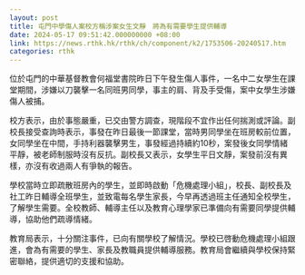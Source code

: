 ```yaml
---
layout: post
title: 屯門中學傷人案校方稱涉案女生文靜　將為有需要學生提供輔導
date: 2024-05-17 09:51:42.000000000 +08:00
link: https://news.rthk.hk/rthk/ch/component/k2/1753506-20240517.htm
categories: rthk
---
```


位於屯門的中華基督教會何福堂書院昨日下午發生傷人事件，一名中二女學生在課堂期間，涉嫌以刀襲擊一名同班男同學，事主的肩、背及手受傷，案中女學生涉嫌傷人被捕。

校方表示，由於事態嚴重，已交由警方調查，現階段不宜作出任何揣測或評論。副校長接受查詢時表示，事發在昨日最後一節課堂，當時男同學坐在班房較前位置，女同學坐在中間，手持利器襲擊男生，事發經過持續約10秒，案發後女同學情緒平靜，被老師制服時沒有反抗。副校長又表示，女學生平日文靜，案發前沒有異樣，亦沒有收過兩人有爭執的報告。

學校當時立即疏散班房內的學生，並即時啟動「危機處理小組」，校長、副校長及社工昨日輔導全班學生，並致電每名學生家長，今早再透過班主任通知全校學生，了解學生需要。全校教師、輔導主任以及教育心理學家已準備向有需要同學提供輔導，協助他們疏導情緒。

教育局表示，十分關注事件，已向有關學校了解情況。學校已啓動危機處理小組跟進，會為有需要的學生、家長及教職員提供輔導服務。教育局會繼續與學校保持緊密聯絡，提供適切的支援和協助。
